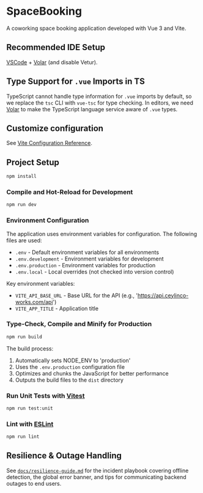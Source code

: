 # SpaceBooking

A coworking space booking application developed with Vue 3 and Vite.

## Recommended IDE Setup

[VSCode](https://code.visualstudio.com/) + [Volar](https://marketplace.visualstudio.com/items?itemName=Vue.volar) (and disable Vetur).

## Type Support for `.vue` Imports in TS

TypeScript cannot handle type information for `.vue` imports by default, so we replace the `tsc` CLI with `vue-tsc` for type checking. In editors, we need [Volar](https://marketplace.visualstudio.com/items?itemName=Vue.volar) to make the TypeScript language service aware of `.vue` types.

## Customize configuration

See [Vite Configuration Reference](https://vite.dev/config/).

## Project Setup

```sh
npm install
```

### Compile and Hot-Reload for Development

```sh
npm run dev
```

### Environment Configuration

The application uses environment variables for configuration. The following files are used:

- `.env` - Default environment variables for all environments
- `.env.development` - Environment variables for development
- `.env.production` - Environment variables for production
- `.env.local` - Local overrides (not checked into version control)

Key environment variables:

- `VITE_API_BASE_URL` - Base URL for the API (e.g., 'https://api.ceylinco-works.com/api')
- `VITE_APP_TITLE` - Application title

### Type-Check, Compile and Minify for Production

```sh
npm run build
```

The build process:
1. Automatically sets NODE_ENV to 'production'
2. Uses the `.env.production` configuration file
3. Optimizes and chunks the JavaScript for better performance
4. Outputs the build files to the `dist` directory

### Run Unit Tests with [Vitest](https://vitest.dev/)

```sh
npm run test:unit
```

### Lint with [ESLint](https://eslint.org/)

```sh
npm run lint
```

## Resilience & Outage Handling

See [`docs/resilience-guide.md`](docs/resilience-guide.md) for the incident playbook covering offline detection, the global error banner, and tips for communicating backend outages to end users.
